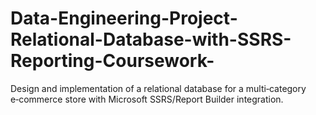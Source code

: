 # Data-Engineering-Project-Relational-Database-with-SSRS-Reporting-Coursework-
 Design and implementation of a relational database for a multi‑category e‑commerce store with Microsoft SSRS/Report Builder integration.
